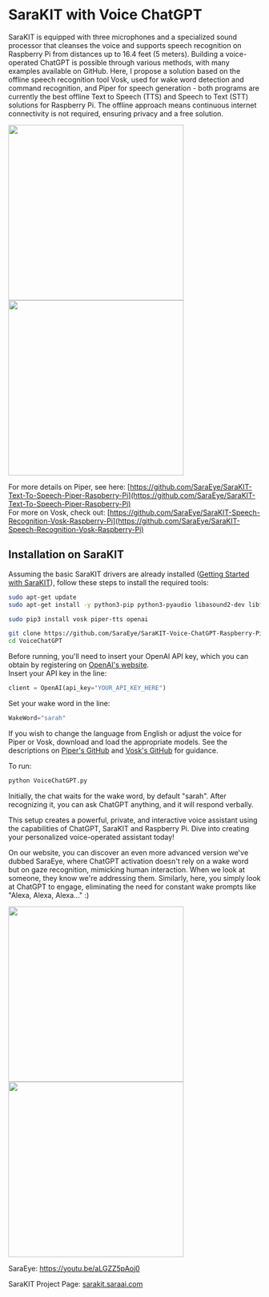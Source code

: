 # SaraKIT with Voice ChatGPT

SaraKIT is equipped with three microphones and a specialized sound processor that cleanses the voice and supports speech recognition on Raspberry Pi from distances up to 16.4 feet (5 meters). Building a voice-operated ChatGPT is possible through various methods, with many examples available on GitHub. Here, I propose a solution based on the offline speech recognition tool Vosk, used for wake word detection and command recognition, and Piper for speech generation - both programs are currently the best offline Text to Speech (TTS) and Speech to Text (STT) solutions for Raspberry Pi. The offline approach means continuous internet connectivity is not required, ensuring privacy and a free solution.

<img src="https://github.com/SaraEye/SaraKIT-Voice-ChatGPT-Raspberry-Pi/assets/35704910/6d403cfd-8274-4f6f-aac1-2d18061a0d2b" width="350">
<img src="https://github.com/SaraEye/SaraKIT-Voice-ChatGPT-Raspberry-Pi/assets/35704910/02763830-c1da-48e3-aeb1-a0246703cd5e" width="350">

For more details on Piper, see here: [https://github.com/SaraEye/SaraKIT-Text-To-Speech-Piper-Raspberry-Pi](https://github.com/SaraEye/SaraKIT-Text-To-Speech-Piper-Raspberry-Pi)<br>
For more on Vosk, check out: [https://github.com/SaraEye/SaraKIT-Speech-Recognition-Vosk-Raspberry-Pi](https://github.com/SaraEye/SaraKIT-Speech-Recognition-Vosk-Raspberry-Pi)

## Installation on SaraKIT

Assuming the basic SaraKIT drivers are already installed ([Getting Started with SaraKIT](https://sarakit.saraai.com/getting-started/software)), follow these steps to install the required tools:

```bash
sudo apt-get update
sudo apt-get install -y python3-pip python3-pyaudio libasound2-dev libfmt-dev libspdlog-dev

sudo pip3 install vosk piper-tts openai

git clone https://github.com/SaraEye/SaraKIT-Voice-ChatGPT-Raspberry-Pi VoiceChatGPT
cd VoiceChatGPT
```

Before running, you'll need to insert your OpenAI API key, which you can obtain by registering on [OpenAI's website](https://openai.com/). <br>
Insert your API key in the line:

```python
client = OpenAI(api_key="YOUR_API_KEY_HERE")
```

Set your wake word in the line:

```python
WakeWord="sarah"
```

If you wish to change the language from English or adjust the voice for Piper or Vosk, download and load the appropriate models. See the descriptions on [Piper's GitHub](https://github.com/SaraEye/SaraKIT-Text-To-Speech-Piper-Raspberry-Pi) and [Vosk's GitHub](https://github.com/SaraEye/SaraKIT-Speech-Recognition-Vosk-Raspberry-Pi) for guidance.

To run:

```bash
python VoiceChatGPT.py
```

Initially, the chat waits for the wake word, by default "sarah". After recognizing it, you can ask ChatGPT anything, and it will respond verbally.

This setup creates a powerful, private, and interactive voice assistant using the capabilities of ChatGPT, SaraKIT and Raspberry Pi. Dive into creating your personalized voice-operated assistant today!

On our website, you can discover an even more advanced version we've dubbed SaraEye, where ChatGPT activation doesn't rely on a wake word but on gaze recognition, mimicking human interaction. When we look at someone, they know we're addressing them. Similarly, here, you simply look at ChatGPT to engage, eliminating the need for constant wake prompts like "Alexa, Alexa, Alexa..." :)

<img src="https://github.com/SaraEye/SaraKIT-Voice-ChatGPT-Raspberry-Pi/assets/35704910/b841da3d-4ae7-4aa2-9995-73d92b5b37fd" width="350">
<img src="https://github.com/SaraEye/SaraKIT-Voice-ChatGPT-Raspberry-Pi/assets/35704910/f5206b72-e3f5-498b-a1e6-212b0843cf69" width="350">

SaraEye: https://youtu.be/aLGZZ5pAoj0

SaraKIT Project Page: [sarakit.saraai.com](sarakit.saraai.com)
